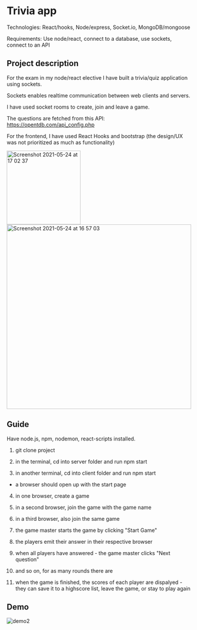 # Trivia app
Technologies: React/hooks, Node/express, Socket.io, MongoDB/mongoose

Requirements: Use node/react, connect to a database, use sockets, connect to an API

## Project description
For the exam in my node/react elective I have built a trivia/quiz application using sockets.

Sockets enables realtime communication between web clients and servers.

I have used socket rooms to create, join and leave a game.

The questions are fetched from this API: https://opentdb.com/api_config.php

For the frontend, I have used React Hooks and bootstrap (the design/UX was not prioritized as much as functionality)

<img width="200" alt="Screenshot 2021-05-24 at 17 02 37" src="https://user-images.githubusercontent.com/31202787/119367391-3091e380-bcb2-11eb-80ce-a5bd59d4681c.png"><img width="500" alt="Screenshot 2021-05-24 at 16 57 03" src="https://user-images.githubusercontent.com/31202787/119367595-646d0900-bcb2-11eb-96f5-bc52abba25aa.png">


## Guide

Have node.js, npm, nodemon, react-scripts installed.

1. git clone project

2. in the terminal, cd into server folder and run npm start

3. in another terminal, cd into client folder and run npm start
- a browser should open up with the start page

4. in one browser, create a game 

5. in a second browser, join the game with the game name

6. in a third browser, also join the same game

7. the game master starts the game by clicking "Start Game"

8. the players emit their answer in their respective browser

9. when all players have answered - the game master clicks "Next question"

10. and so on, for as many rounds there are

11. when the game is finished, the scores of each player are dispalyed - they can save it to a highscore list, leave the game, or stay to play again

## Demo
![demo2](https://user-images.githubusercontent.com/31202787/119366573-684c5b80-bcb1-11eb-965e-283f656f647c.gif)

